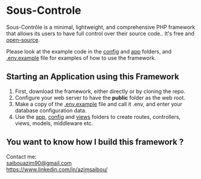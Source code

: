 # Sous-Controle

Sous-Contrôle is a minimal, lightweight, and comprehensive PHP framework that allows its users to have full control over their source code.. It's free and [open-source](LICENSE).

Please look at the example code in the [config](config) and [app](app) folders, and [.env.example](.env.example) file for examples of how to use the framework.

## Starting an Application using this Framework

1. First, download the framework, either directly or by cloning the repo.
1. Configure your web server to have the **public** folder as the web root.
1. Make a copy of the [.env.example](.env.example) file and call it .env, and enter your database configuration data.
1. Use the [app](app), [config](config) and [views](views) folders to create routes, controllers, views, models, middleware etc.


## You want to know how I build this framework ?

Contact me:  
saibouazim90@gmail.com  
https://www.linkedin.com/in/azimsaibou/
